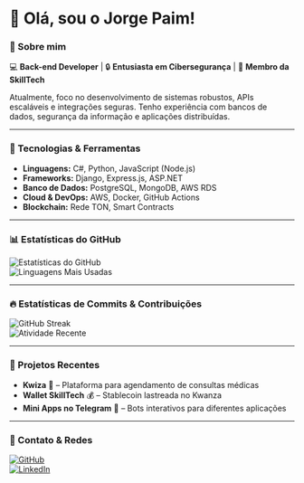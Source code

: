 # 👋 Olá, sou o Jorge Paim!

### 🚀 Sobre mim  
💻 **Back-end Developer** | 🔒 **Entusiasta em Cibersegurança** | 🚀 **Membro da SkillTech**  

Atualmente, foco no desenvolvimento de sistemas robustos, APIs escaláveis e integrações seguras. Tenho experiência com bancos de dados, segurança da informação e aplicações distribuídas.  

---

### 🔧 Tecnologias & Ferramentas  
- **Linguagens:** C#, Python, JavaScript (Node.js)  
- **Frameworks:** Django, Express.js, ASP.NET  
- **Banco de Dados:** PostgreSQL, MongoDB, AWS RDS  
- **Cloud & DevOps:** AWS, Docker, GitHub Actions  
- **Blockchain:** Rede TON, Smart Contracts  

---

### 📊 Estatísticas do GitHub  
![Estatísticas do GitHub](https://github-readme-stats.vercel.app/api?username=MrAiKen007&show_icons=true&theme=dark&count_private=true)  
![Linguagens Mais Usadas](https://github-readme-stats.vercel.app/api/top-langs/?username=MrAiKen007&layout=compact&theme=dark)  

---

### 🔥 Estatísticas de Commits & Contribuições  
![GitHub Streak](https://github-readme-streak-stats.herokuapp.com/?user=MrAiKen007&theme=dark)  
![Atividade Recente](https://github-profile-summary-cards.vercel.app/api/cards/profile-details?username=MrAiKen007&theme=dark)  

---

### 📌 Projetos Recentes  
- **Kwiza** 🏥 – Plataforma para agendamento de consultas médicas  
- **Wallet SkillTech** 💰 – Stablecoin lastreada no Kwanza  
- **Mini Apps no Telegram** 🤖 – Bots interativos para diferentes aplicações  

---

### 📡 Contato & Redes  
[![GitHub](https://img.shields.io/badge/GitHub-MrAiKen007-black?style=for-the-badge&logo=github)](https://github.com/MrAiKen007)  
[![LinkedIn](https://img.shields.io/badge/LinkedIn-Visitar-blue?style=for-the-badge&logo=linkedin)](https://www.linkedin.com/in/seu-perfil)
